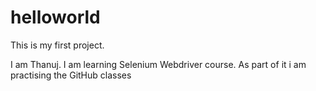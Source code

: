 # helloworld
This is my first project.

I am Thanuj. I am learning Selenium Webdriver course.
As part of it i am practising the GitHub classes
